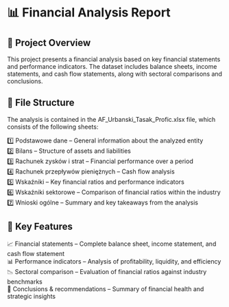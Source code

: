 # 📊 Financial Analysis Report
## 📌 Project Overview
This project presents a financial analysis based on key financial statements and performance indicators. The dataset includes balance sheets, income statements, and cash flow statements, along with sectoral comparisons and conclusions.

## 📂 File Structure
The analysis is contained in the AF_Urbanski_Tasak_Profic.xlsx file, which consists of the following sheets: <br>

1️⃣ Podstawowe dane – General information about the analyzed entity <br>
2️⃣ Bilans – Structure of assets and liabilities <br>
3️⃣ Rachunek zysków i strat – Financial performance over a period <br>
4️⃣ Rachunek przepływów pieniężnych – Cash flow analysis <br>
5️⃣ Wskaźniki – Key financial ratios and performance indicators <br>
6️⃣ Wskaźniki sektorowe – Comparison of financial ratios within the industry <br>
7️⃣ Wnioski ogólne – Summary and key takeaways from the analysis <br>

## 🚀 Key Features
📈 Financial statements – Complete balance sheet, income statement, and cash flow statement <br>
📊 Performance indicators – Analysis of profitability, liquidity, and efficiency <br>
📉 Sectoral comparison – Evaluation of financial ratios against industry benchmarks <br>
📌 Conclusions & recommendations – Summary of financial health and strategic insights <br>
